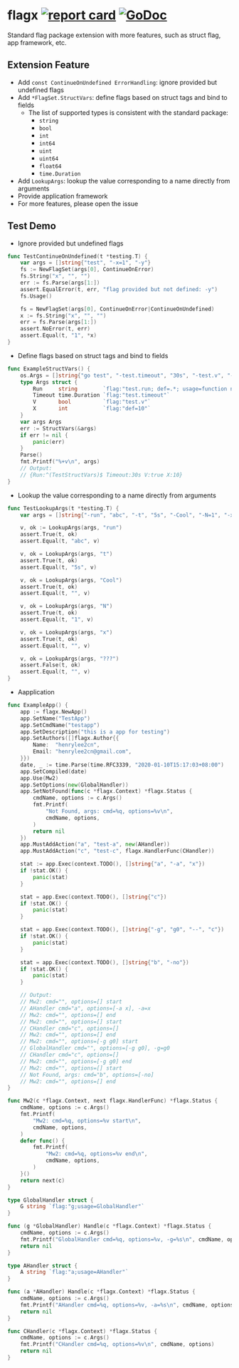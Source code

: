 # flagx [![report card](https://goreportcard.com/badge/github.com/henrylee2cn/flagx?style=flat-square)](http://goreportcard.com/report/henrylee2cn/flagx) [![GoDoc](https://img.shields.io/badge/godoc-reference-blue.svg?style=flat-square)](http://godoc.org/github.com/henrylee2cn/flagx)

Standard flag package extension with more features, such as struct flag, app framework, etc.

## Extension Feature

- Add `const ContinueOnUndefined ErrorHandling`: ignore provided but undefined flags
- Add `*FlagSet.StructVars`: define flags based on struct tags and bind to fields
  - The list of supported types is consistent with the standard package:
    - `string`
    - `bool`
    - `int`
    - `int64`
    - `uint`
    - `uint64`
    - `float64`
    - `time.Duration`
- Add `LookupArgs`: lookup the value corresponding to a name directly from arguments
- Provide application framework
- For more features, please open the issue

## Test Demo

- Ignore provided but undefined flags

```go
func TestContinueOnUndefined(t *testing.T) {
	var args = []string{"test", "-x=1", "-y"}
	fs := NewFlagSet(args[0], ContinueOnError)
	fs.String("x", "", "")
	err := fs.Parse(args[1:])
	assert.EqualError(t, err, "flag provided but not defined: -y")
	fs.Usage()

	fs = NewFlagSet(args[0], ContinueOnError|ContinueOnUndefined)
	x := fs.String("x", "", "")
	err = fs.Parse(args[1:])
	assert.NoError(t, err)
	assert.Equal(t, "1", *x)
}
```

- Define flags based on struct tags and bind to fields

```go
func ExampleStructVars() {
	os.Args = []string{"go test", "-test.timeout", "30s", "-test.v", "-test.count", "1", "-test.run", "^(TestStructVars)$"}
	type Args struct {
		Run     string        `flag:"test.run; def=.*; usage=function name pattern"`
		Timeout time.Duration `flag:"test.timeout"`
		V       bool          `flag:"test.v"`
		X       int           `flag:"def=10"`
	}
	var args Args
	err := StructVars(&args)
	if err != nil {
		panic(err)
	}
	Parse()
	fmt.Printf("%+v\n", args)
	// Output:
	// {Run:^(TestStructVars)$ Timeout:30s V:true X:10}
}
```

- Lookup the value corresponding to a name directly from arguments

```go
func TestLookupArgs(t *testing.T) {
	var args = []string{"-run", "abc", "-t", "5s", "-Cool", "-N=1", "-x"}

	v, ok := LookupArgs(args, "run")
	assert.True(t, ok)
	assert.Equal(t, "abc", v)

	v, ok = LookupArgs(args, "t")
	assert.True(t, ok)
	assert.Equal(t, "5s", v)

	v, ok = LookupArgs(args, "Cool")
	assert.True(t, ok)
	assert.Equal(t, "", v)

	v, ok = LookupArgs(args, "N")
	assert.True(t, ok)
	assert.Equal(t, "1", v)

	v, ok = LookupArgs(args, "x")
	assert.True(t, ok)
	assert.Equal(t, "", v)

	v, ok = LookupArgs(args, "???")
	assert.False(t, ok)
	assert.Equal(t, "", v)
}
```

- Aapplication

```go
func ExampleApp() {
	app := flagx.NewApp()
	app.SetName("TestApp")
	app.SetCmdName("testapp")
	app.SetDescription("this is a app for testing")
	app.SetAuthors([]flagx.Author{{
		Name:  "henrylee2cn",
		Email: "henrylee2cn@gmail.com",
	}})
	date, _ := time.Parse(time.RFC3339, "2020-01-10T15:17:03+08:00")
	app.SetCompiled(date)
	app.Use(Mw2)
	app.SetOptions(new(GlobalHandler))
	app.SetNotFound(func(c *flagx.Context) *flagx.Status {
		cmdName, options := c.Args()
		fmt.Printf(
			"Not Found, args: cmd=%q, options=%v\n",
			cmdName, options,
		)
		return nil
	})
	app.MustAddAction("a", "test-a", new(AHandler))
	app.MustAddAction("c", "test-c", flagx.HandlerFunc(CHandler))

	stat := app.Exec(context.TODO(), []string{"a", "-a", "x"})
	if !stat.OK() {
		panic(stat)
	}

	stat = app.Exec(context.TODO(), []string{"c"})
	if !stat.OK() {
		panic(stat)
	}

	stat = app.Exec(context.TODO(), []string{"-g", "g0", "--", "c"})
	if !stat.OK() {
		panic(stat)
	}

	stat = app.Exec(context.TODO(), []string{"b", "-no"})
	if !stat.OK() {
		panic(stat)
	}

	// Output:
	// Mw2: cmd="", options=[] start
	// AHandler cmd="a", options=[-a x], -a=x
	// Mw2: cmd="", options=[] end
	// Mw2: cmd="", options=[] start
	// CHandler cmd="c", options=[]
	// Mw2: cmd="", options=[] end
	// Mw2: cmd="", options=[-g g0] start
	// GlobalHandler cmd="", options=[-g g0], -g=g0
	// CHandler cmd="c", options=[]
	// Mw2: cmd="", options=[-g g0] end
	// Mw2: cmd="", options=[] start
	// Not Found, args: cmd="b", options=[-no]
	// Mw2: cmd="", options=[] end
}

func Mw2(c *flagx.Context, next flagx.HandlerFunc) *flagx.Status {
	cmdName, options := c.Args()
	fmt.Printf(
		"Mw2: cmd=%q, options=%v start\n",
		cmdName, options,
	)
	defer func() {
		fmt.Printf(
			"Mw2: cmd=%q, options=%v end\n",
			cmdName, options,
		)
	}()
	return next(c)
}

type GlobalHandler struct {
	G string `flag:"g;usage=GlobalHandler"`
}

func (g *GlobalHandler) Handle(c *flagx.Context) *flagx.Status {
	cmdName, options := c.Args()
	fmt.Printf("GlobalHandler cmd=%q, options=%v, -g=%s\n", cmdName, options, g.G)
	return nil
}

type AHandler struct {
	A string `flag:"a;usage=AHandler"`
}

func (a *AHandler) Handle(c *flagx.Context) *flagx.Status {
	cmdName, options := c.Args()
	fmt.Printf("AHandler cmd=%q, options=%v, -a=%s\n", cmdName, options, a.A)
	return nil
}

func CHandler(c *flagx.Context) *flagx.Status {
	cmdName, options := c.Args()
	fmt.Printf("CHandler cmd=%q, options=%v\n", cmdName, options)
	return nil
}
```